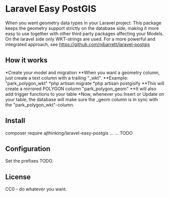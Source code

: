 # Laravel Easy PostGIS

When you want geometry data types in your Laravel project. This package keeps the geometry support strictly on the database side, making it more easy to use together with other third party packages affecting your Models. On the laravel side only WKT-strings are used. For a more powerful and integrated approach, see https://github.com/njbarrett/laravel-postgis

## How it works

*Create your model and migration
    **When you want a geometry column, just create a text column with a trailing "_wkt". 
    **Example: "park_polygon_wkt"
*php artisan migrate
*php artisan postgisify
    **This will create a mirrored POLYGON column "park_polygon_geom"
    **It will also add trigger functions to your table
*Now, whenever you Insert or Update on your table, the database will make sure the _geom column is in sync with the "park_polygon_wkt"-column. 

## Install

composer require ajthinking/laravel-easy-postgis
...
...
TODO

## Configuration

Set the prefixes TODO.

## License

CC0 - do whatever you want.
